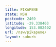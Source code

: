 ```yaml
---
title: PIKAPENE
state: NSW
postcode: 2469
latitude: -29.338403
longitude: 153.002402
url: /nsw/pikapene/
layout: suburb
---
```

